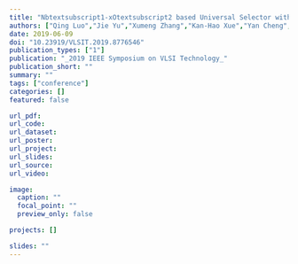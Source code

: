```yaml
---
title: "Nbtextsubscript1-xOtextsubscript2 based Universal Selector with Ultra-high Endurance (>10textsuperscript12), high speed (10ns) and Excellent Vtextsubscriptth Stability"
authors: ["Qing Luo","Jie Yu","Xumeng Zhang","Kan-Hao Xue","Yan Cheng","Tiancheng Gong","Hangbing Lv","Xiaoxin Xu","Peng Yuan","Jiahao Yin","Lu Tai","Shibing Long","Qi Liu","Jing Li","Ming Liu"]
date: 2019-06-09
doi: "10.23919/VLSIT.2019.8776546"
publication_types: ["1"]
publication: "_2019 IEEE Symposium on VLSI Technology_"
publication_short: ""
summary: ""
tags: ["conference"]
categories: []
featured: false

url_pdf:
url_code:
url_dataset:
url_poster:
url_project:
url_slides:
url_source:
url_video:

image:
  caption: ""
  focal_point: ""
  preview_only: false

projects: []

slides: ""
---
```



